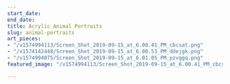 ```yaml
---
start_date: 
end_date: 
title: Acrylic Animal Portraits
slug: animal-portraits
art_pieces:
- "/v1574994113/Screen_Shot_2019-09-15_at_6.00.41_PM_cbcsat.png"
- "/v1574142448/Screen_Shot_2019-09-15_at_6.00.53_PM_ddejgk.png"
- "/v1574994075/Screen_Shot_2019-09-15_at_6.01.05_PM_pzvggq.png"
featured_image: "/v1574994113/Screen_Shot_2019-09-15_at_6.00.41_PM_cbcsat.png"

---
```

